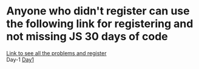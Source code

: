 <h1>Anyone who didn't register can use the following link for registering and not missing JS 30 days of code</h1>
<a href="https://leetcode.com/discuss/study-guide/3458761/Open-to-Registration!-30-Days-of-LC-JavaScript-Challenge/?utm_campaign=Banner1&utm_medium=Banner&utm_source=Banner&gio_link_id=kojBgY6o">Link to see all the problems and register</a><br>
Day-1 <a href="https://leetcode.com/problems/create-hello-world-function/?utm_campaign=PostD1&utm_medium=Post&utm_source=Post&gio_link_id=QPDw0kJR">Day1</a>
